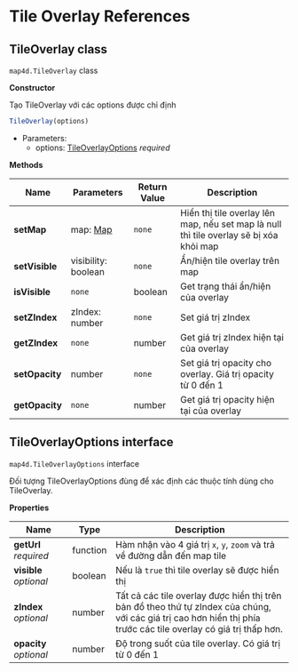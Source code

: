 # Tile Overlay References

## TileOverlay class

`map4d.TileOverlay` class

**Constructor** 

Tạo TileOverlay với các options được chỉ định

```js
TileOverlay(options)
```

- Parameters:
  - options: [TileOverlayOptions](/reference/tile-overlay?id=tileoverlayoptions-interface) *required*

**Methods**

| Name           | Parameters                              | Return Value | Description                                                                            |
|----------------|-----------------------------------------|--------------|----------------------------------------------------------------------------------------|
| **setMap**     | map: [Map](/reference/map?id=map-class) | `none`       | Hiển thị tile overlay lên map, nếu set map là null thì tile overlay sẽ bị xóa khỏi map |
| **setVisible** | visibility: boolean                     | `none`       | Ẩn/hiện tile overlay trên map                                                          |
| **isVisible**  | `none`                                  | boolean      | Get trạng thái ẩn/hiện của overlay                                                     |
| **setZIndex**  | zIndex: number                          | `none`       | Set giá trị zIndex                                                                     |
| **getZIndex**  | `none`                                  | number       | Get giá trị zIndex hiện tại của overlay                                                |
| **setOpacity** | number                                  | `none`       | Set giá trị opacity cho overlay. Giá trị opacity từ 0 đến 1                            |
| **getOpacity** | `none`                                  | number       | Get giá trị opacity hiện tại của overlay                                               |


## TileOverlayOptions interface

`map4d.TileOverlayOptions` interface

Đối tượng TileOverlayOptions đùng để xác định các thuộc tính dùng cho TileOverlay.

**Properties**

| Name                   | Type     | Description                                                                                                                                                                            |
|------------------------|----------|----------------------------------------------------------------------------------------------------------------------------------------------------------------------------------------|
| **getUrl** *required*  | function | Hàm nhận vào 4 giá trị `x`, `y`, `zoom` và trả về đường dẫn đến map tile                                                                                                    |
| **visible** *optional* | boolean  | Nếu là `true` thì tile overlay sẽ được hiển thị                                                                                                                                        |
| **zIndex** *optional*  | number   | Tất cả các tile overlay được hiển thị trên bản đồ theo thứ tự zIndex của chúng,<br>với các giá trị cao hơn hiển thị phía trước các tile overlay có giá trị thấp hơn. |
| **opacity** *optional* | number   | Độ trong suốt của tile overlay. Có giá trị từ 0 đến 1                                                                                                                                  |
